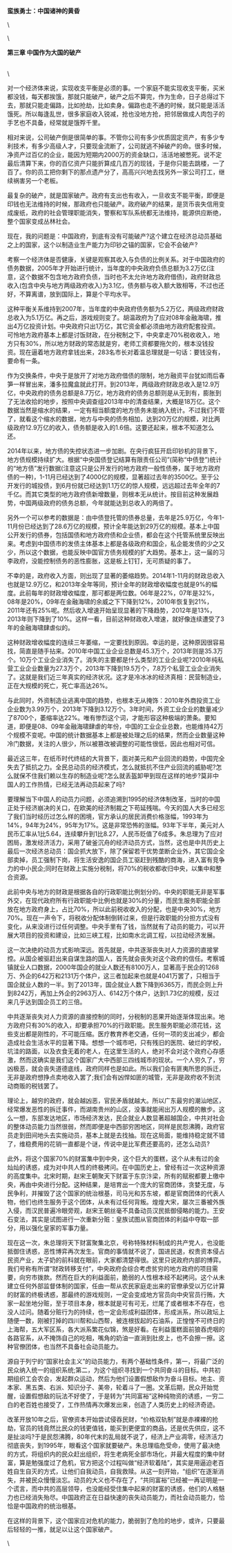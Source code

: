 **蛮族勇士：中国诸神的黄昏**

\

\

**第三章 中国作为大国的破产**

\
\

对一个经济体来说，实现收支平衡是必须的事。一个家庭不能实现收支平衡，买米都没钱，每天都挨饿，那就只能破产，破产之后不算完，作为生命，日子总得过下去，那就只能走偏路，比如抢劫，比如卖身。偏路也走不通的时候，就只能是活活饿死。所以每逢乱世，很多家庭收入锐减，抢也没地方抢，把邻居做成人肉包子的手艺也不具备，经常就是饿殍千里。

相对来说，公司破产倒是很简单的事。不管你公司有多少优质固定资产，有多少专利技术，有多少高级人才，只要现金流断了，公司就逃不掉破产的命。很多时候，净资产过百亿的企业，能因为短期内2000万的资金缺口，活活地被憋死。说不定最后清算下来，你的百亿资产只能折算成几百万的现钱，于是你只能去跳楼，一了百了。你的员工把你剩下的那点遗产分了，高高兴兴地去找另外一家公司打工，继续祸害另一个老板。

最复杂的破产，就是国家破产。政府有支出也有收入，一旦收支不能平衡，即便是印钱也无法维持的时候，那政府也只能破产。政府破产的结果，是货币丧失信用变成废纸，政府的社会管理职能消失，警察和军队系统都无法维持，能源供应断绝，整个国家变成丛林社会。

现在，我的问题是：中国政府，到底有没有可能破产?这个建立在经济总动员基础之上的国家，这个以制造业生产能力为印钞之锚的国家，它会不会破产?

考察一个经济体是否健康，关键是观察其收入与负债的比例关系。对于中国政府的债务数据，2005年才开始进行统计，当年度的中央政府负债总额为3.2万亿(注意，这个数据不包含地方政府负债，当时也不太允许地方政府借债)，政府财政总收入(包含中央与地方两级政府收入)为3.1亿，债务额与收入额大致相等，不过也还好，不算离谱，放到国际上，算是个平均水平。

这种平衡关系维持到2007年，当年度的中央政府债务额为5.2万亿，两级政府财政总收入为5.1万亿。再之后，游戏规则变了。胡温政府为了应对08年金融海啸，推出4万亿投资计划。中央政府只出1万亿，其它资金都必须由地方政府配套投资。可怜地方政府基本上都是讨饭财政，在分税制之下，中央拿走70%税收收入，地方只有30%，所以地方财政的常态就是穷，老师工资都要拖欠的，根本没钱投资。现在逼着地方政府拿钱出来，283名市长对着温总理就是一句话：要钱没有，要命有一条。

作为交换条件，中央于是放开了对地方政府借债的限制，地方融资平台犹如雨后春笋一样冒出来，潘多拉魔盒就此打开。到2013年，两级政府财政总收入是12.9万亿，中央政府的债务总额是8.7万亿，地方政府的债务总额则是从无到有，膨胀到了无法收拾的地步，按照中央调查组2013年中的清查结果，大概是18万亿。这个数据当然是缩水的结果，一定有相当额度的地方债务未能纳入统计。不过我们不管了，就看这个缩水的数据，地方与中央的债务相加，达到20万亿的规模，对比两级政府12.9万亿的收入，债务额是收入的1.6倍。这要还起来，根本不知道怎么还。

2014年以来，地方债的失控状态进一步加剧。在央行疯狂开启印钞机的背景下，地方债规模持续扩大。根据“中央国债登记结算有限责任公司”(简称“中债登”)统计的“地方债”发行数据(注意这只是公开发行的地方政府一般性债券，属于地方政府债的一种)，1-11月已经达到了4000亿的规模，显著超过去年的3500亿。至于公开发行的城投债，到6月份就已经达到1.1万亿的惊人规模，远远超过去年全年的7千亿。而其它类型的地方政府债新增数量，则根本无从统计。按目前这种发展趋势，中国两级政府的债务总额，今年就能达到总收入的两倍了。

另外一个可以参考的数据是：由中债登托管的债券总量，去年是25.9万亿，今年1-11月份已经达到了28.6万亿的规模，预计全年能达到29万亿的规模。基本上中国公开发行的债券，包括国债和地方政府债和企业债，都会在这个托管系统里反映出来。考虑到中国债市的发债主体基本上都是各级政府和国企，私企能发债的少之又少，所以这个数据，也能反映中国官方债务规模的扩大趋势。基本上，这一届的习李政府，没能控制债务的恶性膨胀，这是板上钉钉，无可质疑的事了。

不幸的是，政府收入方面，则出现了显著的萎缩趋势。2014年1-11月的财政总收入也就是12.9万亿，和2013年全年等同，预计全年的财政增收幅度也就是9%的幅度。此前每年的财政增收幅度，那可都是两位数。06年是22%，07年是32%，08年是20%，09年在金融海啸的余威之下下降到12%，2010年恢复到21%，2011年还有25%呢。然后收入增速开始呈现显著的下降趋势，2012年是13%，2013年则下降到了10%。这样一看，目前这种财政收入增速，就好像连续遭受了3年的金融海啸肆虐似的。

这种财政增收幅度的连续三年萎缩，一定要找到原因。幸运的是，这种原因很容易找，简直是随手拈来。2010年中国工业企业总数是45.3万个，2013年则是35.3万个。10万个工业企业消失了。消失的主要都是什么类型的工业企业呢?2010年纯私营工业企业数量为27.3万个，2013年下降到19.5万个，7.8万个私营工业企业消失了。这就是我们近三年真实的经济状况。这才是冷冰冰的经济真相：民营制造业，正在大规模的死亡，死亡率高达26%。

与此同时，外资制造业逃离中国的趋势，也根本无从掩饰：2010年外商投资工业企业数为3.99万个，2013年下降到3.12万个。3年时间，外资工业企业的数量减少了8700个，萎缩率达22%。唯有惨烈这个词，才能形容这种极端的萧条。要知道，即便是08、09年金融海啸肆虐的年份，中国的工业企业总数，也能维持42万个规模不变呢。中国的统计数据基本上都是被处理之后的结果，然而企业数量这种冷门数据，关注的人很少，所以被篡改被调整的可能性很低，因此也相对可信。

最近这三年，在纸币时代终结的大背景下，面对美元和产业回流的趋势，中国完全失去了抵抗之力。全民总动员的经济模式，怎么就抵抗不住产业回流的威胁呢?怎么就保不住我们赖以生存的制造业呢?怎么就丢盔卸甲到现在这样的地步?莫非中国人的工作热情，已经无法再动员起来了吗?

要理解当下中国人的动员力问题，必须追溯到1995的经济体制改革，当时的中国正处于经济崩决的关口，在欧美的经济制裁之下苟延残喘。今天的国人大多已经忘了我们当时经历过怎么样的困境，官方承认的居民消费价格涨幅，1993年为14%，94年为24%，95年为17%。这是非常恐怖的涨幅。93年下半年，美元对人民币汇率从1比5.64，连续攀升到1比8.27，人民币贬值了6成多。朱总理为了应对困局，激发经济活力，采用了破釜沉舟的经济动员方式，当然，这也是中共历史上最后一次经济总动员：国企抓大放下，除了保留若干优势垄断企业外，其它国企全部卖掉，员工强制下岗，将生活安逸的国企员工驱赶到残酷的商海，进入富有竞争力的中小民企;同时在财政上实施分税制，将70%的税收都收归中央，以集中和整合资源。

此前中央与地方的财政是根据各自的行政职能比例划分的。中央的职能无非是军事外交，在现代政府所有行政职能中比例也就是30%的分量，而民生服务职能全部放在地方政府身上，占比70%，所以此前税收收入的分配，也是中央30%，地方70%。现在一声令下，将税收分配体制倒转过来，但是行政职能的分担方式没有变化，从来没进行过任何调整。中央手里有了钱，当然就有了动员的能力，可以开展大项目的投资和建设，比如三峡工程，比如南水北调工程，以拉动经济发展。

这一次决绝的动员方式影响深远。首先就是，中共逐渐丧失对人力资源的直接掌控。从国企被驱赶出来自谋生路的国人，首先就会丧失对这个政府的信任。考察城镇就业人口数据，2000年国企的就业人数还有8100万人，显著高于民企的1268万、外企的642万和2131万个体户，这三者加起来也就是4041万罢了，只相当于国企就业人数的一半。到了2013年，国企就业人数下降到6365万，而民企则上升到8242万，再加上外企的2963万人、6142万个体户，达到1.73亿的规模，反过来几乎达到国企员工的三倍。

中共逐渐丧失对人力资源的直接控制的同时，分税制的恶果开始逐渐体现出来。地方政府只有30%的收入，却要承担70%的行政职能。民生服务职能必须花钱，这些支出都是刚性的，不可能压缩。医疗教育养老交通，任何一项的支出减少，都会造成社会生活水平的显著下降。想想一个城市吧，只有残旧的医院、破烂的学校，坑洼的路面，以及衣食无着的老人，在这里生活的人，绝对不会对这个政府心存感激，然而这确实是我们这个国家广大中西部三四线城市的现状。一个人穷久了，穷凶极恶，就会丧失道德底线，政府同样也是如此。所以我们会有匪夷所思的拆迁，无非是政府想挣点卖地收入罢了;我们会有凶悍如匪的城管，无非是政府收不到流动商贩的税钱罢了。

理论上，越穷的政府，就会越凶恶，官民矛盾就越大。所以广东最穷的潮汕地区，经常爆发恶性的拆迁事件，而湖南贵州的山区，没事就能闹出万人规模的散步。这么一想，东部发达地区，市场经济发达，民企就业人数显著超越国企，中共对社会的整体动员能力当然很弱，然而即便是中西部穷困地区，同样是民怨沸腾，政府官员走到田间地头去实施动员，基本上就是去找抽。现在这局面，能维持稳定就不错了，维稳费用的花销一直都是个谜，传说中是比军费还要高的，还怎么动员?

此外，将这个国家70%的财富集中到中央，这个巨大的蛋糕，这个从未有过的金灿灿的诱惑，成为对中共人性的终极拷问。在中国历史上，曾经有过一次这种资源的高度集中。北宋时期，赵宋王朝聚天下财富于东京汴梁，所有的赋税都要上缴中央，再由中央进行分配。这种结果，是培育出一个庞大的官商团体，贪婪无度，与民争利，并摧毁了这个国家的统治根基，司马光和苏东坡，都是官商团体的代表人物，他们也终生服务于这个团体，从未有过任何背叛。煌煌大宋，屡次三番被外族入侵，而汉民普遍冷眼旁观，赵宋王朝丝毫不具备动员汉民抵御侵略的能力。王安石变法，其实是试图进行一次重新分赃：皇族试图从官商团体的利益中夺取一部分，用以强化皇家的军事力量。

现在这一次，朱总理将天下财富聚集北京，号称特殊材料制成的共产党人，也没能抵御住诱惑，恶性博弈再次发生。官商的事情就不说了，国进民退，权贵资本侵占民资产业，太子奶的前科就在眼前，大家都清楚得很。这里只说政府内部的博弈。我们号称有所谓“财政转移支付”，中央政府会综合考虑贫穷的地方政府的项目需要，向穷市拨款。然而在巨大的利益面前，脆弱的人性根本经不起拷问。这个从未建立任何外部监督体制的国家，任由一帮从农民家庭走出来的官僚承受以万亿计算的财富的终极诱惑，那最终的游戏规则，一定会变成地方官员向中央官员行贿，大家一起坐地分赃，至于项目本身，根本就是可有可无，烂尾了或者根本不存在，也没人过问。随着分赃行为的持续，也一定会形成利益团体，形成派系，所以政坛上随便一数，刚被打掉的四川帮和山西帮，被连根拔起的石油系，正惶惶不可终日的上海帮，五大军区系，各大派系繁花似锦，煞是好看。在利益蛋糕面前狼吞虎咽的各路官系，从不掩饰自己的吃相，嘴角的奶油一直淌到肚皮上，也不会擦一擦。这种官僚团体，也当然不具备社会动员能力。

源自于列宁的“国家社会主义”的动员能力，有两个基础性条件，第一，将最广泛的民众纳入统一的组织系统;第二，为这个组织寻找到一个共同奋斗的目标。中共初期组织工会农会，发起群众运动，然后为他们设置假想敌作为奋斗目标。地主、资本家、黑五类、右派、知识分子、美帝，轮着斗了一圈。文革后期，民众开始觉醒，设置假想敌的玩法不好使了，于是转为“共同富裕”这种纯物资的诱惑，一穷二白的老百姓也接受了，工作热情再次爆发出来，创造了人类历史上的经济奇迹。

改革开放10年之后，官僚资本开始尝试侵吞民财，“价格双轨制”就是赤裸裸的抢劫，官员的钱竟然比民众的钱更值钱，能买到更便宜的商品，还是优先供应，这不是扯淡吗?于是民怨沸腾，80年代末的乱局就不说了，经济上产业凋零，经济活力彻底丧失，到1995年，眼看这个国家就要破产。朱总理临危受命，使用了最决绝的方式，将组织内的民众赶出组织，将生老病死全部市场化，并最大程度的集中财富，算是勉强度过了危机，官方把这个过程叫做“经济软着陆”，其实是用逼迫老百姓自生自灭的方式，让他们自我动员，自我救赎。从这一刻开始，“组织”在逐渐消失，并被民众慢慢淡忘。动员的大义也不存在了，“共同富裕”已经被一再证明是一个谎言，而中共的高层领导，也没能经受住集中起来的财富的诱惑，他们的人格魅力也已经消失殆尽。中国政府正在日益快速的丧失动员能力，而社会动员能力，恰恰是中国政府的统治根基。

在这样的背景下，这个国家应对危机的能力，脆弱到了危险的地步，或许，只要最后轻轻的一推，就足以让这个国家破产。

\

